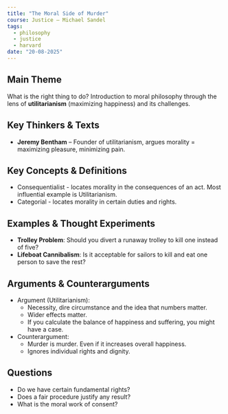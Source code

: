 ```yaml
---
title: "The Moral Side of Murder"
course: Justice – Michael Sandel
tags:
  - philosophy
  - justice
  - harvard
date: "20-08-2025"
---
```


## Main Theme
What is the right thing to do? Introduction to moral philosophy through the lens of **utilitarianism** (maximizing happiness) and its challenges.

## Key Thinkers & Texts
- **Jeremy Bentham** – Founder of utilitarianism, argues morality = maximizing pleasure, minimizing pain.

## Key Concepts & Definitions
- Consequentialist - locates morality in the consequences of an act. Most influential example is Utilitarianism.
- Categorial - locates morality in certain duties and rights.

## Examples & Thought Experiments
- **Trolley Problem**: Should you divert a runaway trolley to kill one instead of five?
- **Lifeboat Cannibalism**: Is it acceptable for sailors to kill and eat one person to save the rest?

## Arguments & Counterarguments
- Argument (Utilitarianism):
	- Necessity, dire circumstance and the idea that numbers matter.
	- Wider effects matter.
	- If you calculate the balance of happiness and suffering, you might have a case.
- Counterargument:
	- Murder is murder. Even if it increases overall happiness.
	- Ignores individual rights and dignity.

## Questions
- Do we have certain fundamental rights?
- Does a fair procedure justify any result?
- What is the moral work of consent?
